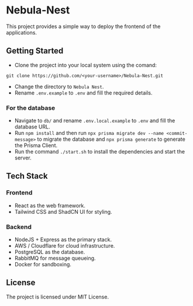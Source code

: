 # Nebula-Nest

This project provides a simple way to deploy the frontend of the applications. 

## Getting Started
- Clone the project into your local system using the comand:
```
git clone https://github.com/<your-username>/Nebula-Nest.git
```
- Change the directory to `Nebula Nest`.
- Rename ``.env.example`` to ``.env`` and fill the required details.
### For the database
- Navigate to ``db/`` and rename ``.env.local.example`` to ``.env`` and fill the database URL.
- Run `npm install` and then run `npx prisma migrate dev --name <commit-message>` to migrate the database and `npx prisma generate` to generate the Prisma Client.
- Run the command `./start.sh` to install the dependencies and start the server.

## Tech Stack
### Frontend
- React as the web framework.
- Tailwind CSS and ShadCN UI for styling.
### Backend
- NodeJS + Express as the primary stack.
- AWS / Cloudflare for cloud infrastructure.
- PostgreSQL as the database.
- RabbitMQ for message queueing.
- Docker for sandboxing.

## License
The project is licensed under MIT License.